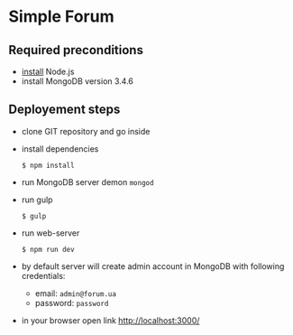 # Simple Forum

## Required preconditions

* [install](https://howtonode.org/how-to-install-nodejs) Node.js
* install MongoDB version 3.4.6

## Deployement steps

* clone GIT repository and go inside
* install dependencies
    ```
    $ npm install
    ```
* run MongoDB server demon `mongod`

* run gulp
    ```
    $ gulp
    ```
* run web-server
    ```
    $ npm run dev
    ```

* by default server will create admin account in MongoDB with following credentials: 
  * email: `admin@forum.ua`
  * password: `password`
    
* in your browser open link [http://localhost:3000/](http://localhost:3000/)
